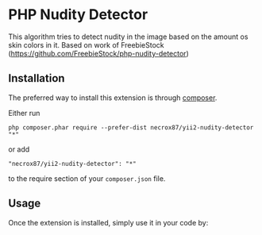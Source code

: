 PHP Nudity Detector
===================
This algorithm tries to detect nudity in the image based on the amount os skin colors in it. Based on work of FreebieStock (https://github.com/FreebieStock/php-nudity-detector)

Installation
------------

The preferred way to install this extension is through [composer](http://getcomposer.org/download/).

Either run

```
php composer.phar require --prefer-dist necrox87/yii2-nudity-detector "*"
```

or add

```
"necrox87/yii2-nudity-detector": "*"
```

to the require section of your `composer.json` file.


Usage
-----

Once the extension is installed, simply use it in your code by:
